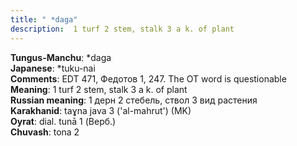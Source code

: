 ```yaml
---
title: " *daga"
description:  1 turf 2 stem, stalk 3 a k. of plant
---
```


<strong>Tungus-Manchu</strong>:  *daga<br>
<strong>Japanese</strong>:  *tuku-nai<br>
<strong>Comments</strong>:  EDT 471, Федотов 1, 247. The OT word is questionable<br>
<strong>Meaning</strong>:  1 turf 2 stem, stalk 3 a k. of plant<br>
<strong>Russian meaning</strong>:  1 дерн 2 стебель, ствол 3 вид растения<br>
<strong>Karakhanid</strong>:  taɣna java 3 ('al-mahrut') (MK)<br>
<strong>Oyrat</strong>:  dial. tunā 1 (Верб.)<br>
<strong>Chuvash</strong>:  tona 2<br>


